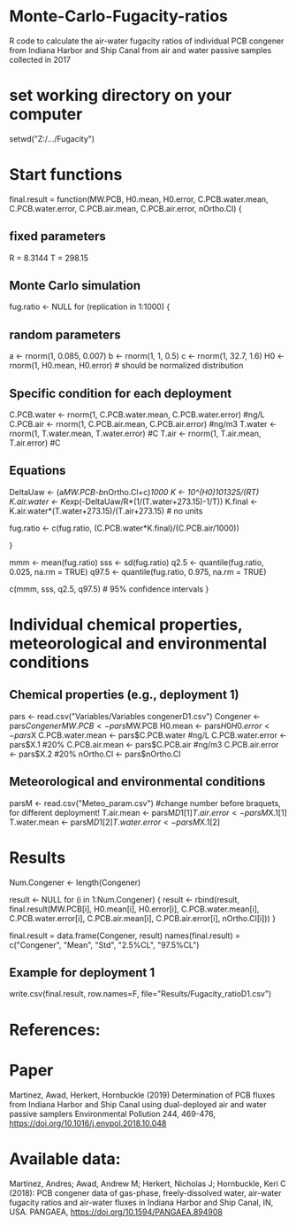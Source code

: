 # Monte-Carlo-Fugacity-ratios
R code to calculate the air-water fugacity ratios of individual PCB congener from Indiana Harbor and Ship Canal from air and water passive samples collected in 2017

# set working directory on your computer
setwd("Z:/.../Fugacity")

# Start functions

final.result = function(MW.PCB, H0.mean, H0.error, 
            C.PCB.water.mean, C.PCB.water.error, C.PCB.air.mean, C.PCB.air.error, nOrtho.Cl)
{
  
  ## fixed parameters
  
  R = 8.3144
  T = 298.15
  
  ## Monte Carlo simulation
  
  fug.ratio <- NULL
  for (replication in 1:1000)
  {
    
  ## random parameters
    
  a <- rnorm(1, 0.085, 0.007)
  b <- rnorm(1, 1, 0.5)
  c <- rnorm(1, 32.7, 1.6)
  H0 <- rnorm(1, H0.mean, H0.error) # should be normalized distribution
    
  ## Specific condition for each deployment
  C.PCB.water <- rnorm(1, C.PCB.water.mean, C.PCB.water.error) #ng/L
  C.PCB.air <- rnorm(1, C.PCB.air.mean, C.PCB.air.error) #ng/m3
  T.water <- rnorm(1, T.water.mean, T.water.error) #C 
  T.air <- rnorm(1, T.air.mean, T.air.error) #C

  ## Equations
    
  DeltaUaw <- (a*MW.PCB-b*nOrtho.Cl+c)*1000
  K <- 10^(H0)*101325/(R*T)
  K.air.water <- K*exp(-DeltaUaw/R*(1/(T.water+273.15)-1/T))
  K.final <- K.air.water*(T.water+273.15)/(T.air+273.15) # no units
    
  fug.ratio <- c(fug.ratio, (C.PCB.water*K.final)/(C.PCB.air/1000))
    
  }
  
  mmm <- mean(fug.ratio)
  sss <- sd(fug.ratio)
  q2.5 <- quantile(fug.ratio, 0.025, na.rm = TRUE)
  q97.5 <- quantile(fug.ratio, 0.975, na.rm = TRUE)
  
  c(mmm, sss, q2.5, q97.5) # 95% confidence intervals
}
  # Individual chemical properties, meteorological and environmental conditions
  
  ## Chemical properties (e.g., deployment 1)
  
  pars <- read.csv("Variables/Variables congenerD1.csv")
  Congener <- pars$Congener
  MW.PCB <- pars$MW.PCB
  H0.mean <- pars$H0
  H0.error <- pars$X
  C.PCB.water.mean <- pars$C.PCB.water #ng/L
  C.PCB.water.error <- pars$X.1 #20%
  C.PCB.air.mean <- pars$C.PCB.air #ng/m3
  C.PCB.air.error <- pars$X.2 #20%
  nOrtho.Cl <- pars$nOrtho.Cl
  
  ## Meteorological and environmental conditions
  
  parsM <- read.csv("Meteo_param.csv") #change number before braquets, for different deployment!
  T.air.mean <- parsM$D1[1]
  T.air.error <- parsM$X.1[1]
  T.water.mean <- parsM$D1[2]
  T.water.error <- parsM$X.1[2]
  
  # Results
  
  Num.Congener <- length(Congener)
  
  result <- NULL
  for (i in 1:Num.Congener)
  {
    result <- rbind(result, final.result(MW.PCB[i], H0.mean[i], H0.error[i], 
              C.PCB.water.mean[i], C.PCB.water.error[i], C.PCB.air.mean[i], C.PCB.air.error[i], nOrtho.Cl[i]))
  }
  
  final.result = data.frame(Congener, result)
  names(final.result) = c("Congener", "Mean", "Std", "2.5%CL", "97.5%CL")
  
  ## Example for deployment 1
  write.csv(final.result, row.names=F, file="Results/Fugacity_ratioD1.csv")
  
  # References:
  # Paper
  
  Martinez, Awad, Herkert, Hornbuckle (2019) Determination of PCB fluxes from Indiana Harbor and Ship Canal using dual-deployed air and water passive samplers Environmental Pollution 244, 469-476, https://doi.org/10.1016/j.envpol.2018.10.048
  
  # Available data:
  
  Martinez, Andres; Awad, Andrew M; Herkert, Nicholas J; Hornbuckle, Keri C (2018): PCB congener data of gas-phase, freely-dissolved water, air-water fugacity ratios and air-water fluxes in Indiana Harbor and Ship Canal, IN, USA. PANGAEA, https://doi.org/10.1594/PANGAEA.894908
  
  

  
  
  
  
  

